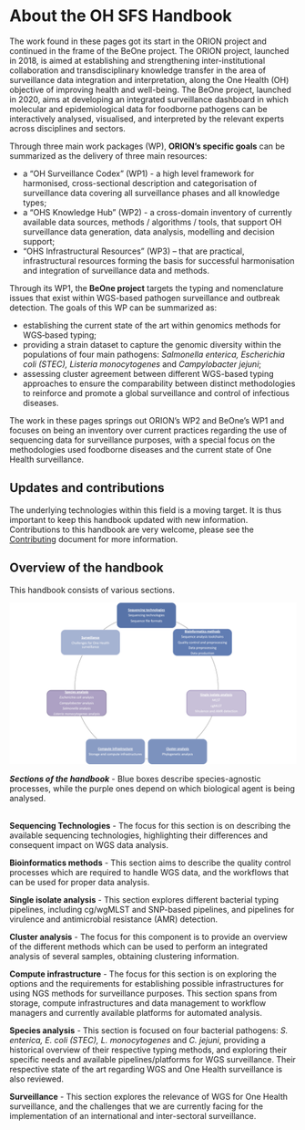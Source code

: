 # About the OH SFS Handbook

The work found in these pages got its start in the ORION project and continued in the 
frame of the BeOne project. The ORION project, launched in 2018, is aimed at establishing 
and strengthening inter-institutional collaboration and transdisciplinary knowledge transfer 
in the area of surveillance data integration and interpretation, along the One Health (OH) 
objective of improving health and well-being. The BeOne project, launched in 2020, aims at 
developing an integrated surveillance dashboard in which molecular and epidemiological data 
for foodborne pathogens can be interactively analysed, visualised, and interpreted by the 
relevant experts across disciplines and sectors.


Through three main work packages (WP), **ORION’s specific goals** can be summarized as the 
delivery of three main resources:

- a “OH Surveillance Codex” (WP1) - a high level framework for harmonised,
cross-sectional description and categorisation of surveillance data covering all
surveillance phases and all knowledge types;
- a “OHS Knowledge Hub” (WP2) - a
cross-domain inventory of currently available data sources, methods / algorithms
/ tools, that support OH surveillance data generation, data analysis, modelling
and decision support;
- “OHS Infrastructural Resources” (WP3) – that are
practical, infrastructural resources forming the basis for successful
harmonisation and integration of surveillance data and methods.


Through its WP1, the **BeOne project** targets the typing and nomenclature issues 
that exist within WGS-based pathogen surveillance and outbreak detection. The goals of this WP 
can be summarized as:

- establishing the current state of the art within genomics methods for WGS‐based typing;
- providing a strain dataset to capture the genomic diversity within the populations of four 
  main pathogens: _Salmonella enterica, Escherichia coli (STEC), Listeria monocytogenes_ and
  _Campylobacter jejuni_;
- assessing cluster agreement between different WGS-based typing approaches to ensure the 
  comparability between distinct methodologies to reinforce and promote a global surveillance 
  and control of infectious diseases.


The work in these pages springs out ORION’s WP2 and BeOne’s WP1 and focuses on being an inventory 
over current practices regarding the use of sequencing data for surveillance purposes, with a special 
focus on the methodologies used foodborne diseases and the current state of One Health surveillance.


## Updates and contributions
The underlying technologies within this field is a moving target. It is
thus important to keep this handbook updated with new information.
Contributions to this handbook are very welcome, please see the 
[Contributing](Contributing/contributing.md) document for more information.


## Overview of the handbook

This handbook consists of various sections.

![](Sections.png)

**_Sections of the handbook_** - Blue boxes describe species-agnostic processes, while the purple 
ones depend on which biological agent is being analysed.
` `  
` `

**Sequencing Technologies** - The focus for this section is on describing the available sequencing 
technologies, highlighting their differences and consequent impact on WGS data analysis.

**Bioinformatics methods** - This section aims to describe the quality control processes which are 
required to handle WGS data, and the workflows that can be used for proper data analysis.

**Single isolate analysis** - This section explores different bacterial typing pipelines, including 
cg/wgMLST and SNP-based pipelines, and pipelines for virulence and antimicrobial resistance (AMR) detection.

**Cluster analysis** - The focus for this component is to provide an overview of the different methods 
which can be used to perform an integrated analysis of several samples, obtaining clustering information.

**Compute infrastructure** - The focus for this section is on exploring the options and the requirements for 
establishing possible infrastructures for using NGS methods for surveillance purposes. This section spans 
from storage, compute infrastructures and data management to workflow managers and currently available 
platforms for automated analysis.

**Species analysis** - This section is focused on four bacterial pathogens: _S. enterica, E. coli (STEC), 
L. monocytogenes_ and _C. jejuni_, providing a historical overview of their respective typing methods, and 
exploring their specific needs and available pipelines/platforms for WGS surveillance. Their respective state 
of the art regarding WGS and One Health surveillance is also reviewed.

**Surveillance** - This section explores the relevance of WGS for One Health surveillance, and the challenges 
that we are currently facing for the implementation of an international and inter-sectoral surveillance.
